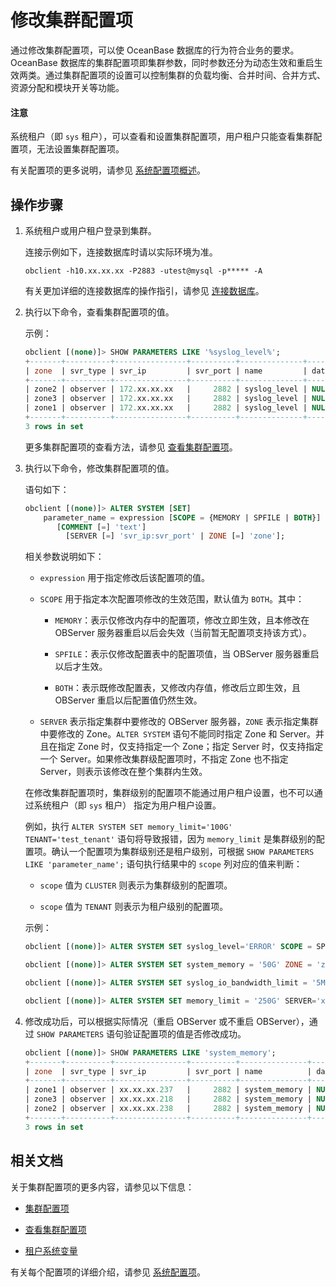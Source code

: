 # 修改集群配置项

通过修改集群配置项，可以使 OceanBase 数据库的行为符合业务的要求。OceanBase 数据库的集群配置项即集群参数，同时参数还分为动态生效和重启生效两类。通过集群配置项的设置可以控制集群的负载均衡、合并时间、合并方式、资源分配和模块开关等功能。

<main id="notice" type='notice'>
            <h4>注意</h4>
            <p>系统租户（即 <code>sys</code> 租户），可以查看和设置集群配置项，用户租户只能查看集群配置项，无法设置集群配置项。</p>
          </main>

有关配置项的更多说明，请参见 [系统配置项概述](../../../7.reference/5.system-reference/1.system-configuration-items/1.system-configuration-items-overview-2.md)。

## 操作步骤

1. 系统租户或用户租户登录到集群。

   连接示例如下，连接数据库时请以实际环境为准。

   ```shell
   obclient -h10.xx.xx.xx -P2883 -utest@mysql -p***** -A
   ```

   有关更加详细的连接数据库的操作指引，请参见 [连接数据库](../../../3.develop/1.application-development-based-on-mysql-mode/1.database-connection-of-mysql/1.connection-mode-overview.md)。

2. 执行以下命令，查看集群配置项的值。

   示例：

   ```sql
   obclient [(none)]> SHOW PARAMETERS LIKE '%syslog_level%';
   +-------+----------+----------------+----------+--------------+-----------+-------+------------------------------------------------------------------------------------------------------------------------+----------+---------+---------+-------------------+
   | zone  | svr_type | svr_ip         | svr_port | name         | data_type | value | info                                                                                                                   | section  | scope   | source  | edit_level        |
   +-------+----------+----------------+----------+--------------+-----------+-------+------------------------------------------------------------------------------------------------------------------------+----------+---------+---------+-------------------+
   | zone2 | observer | 172.xx.xx.xx   |     2882 | syslog_level | NULL      | PERF  | specifies the current level of logging. There are DEBUG, TRACE, INFO, WARN, USER_ERR, ERROR, six different log levels. | OBSERVER | CLUSTER | DEFAULT | DYNAMIC_EFFECTIVE |
   | zone3 | observer | 172.xx.xx.xx   |     2882 | syslog_level | NULL      | PERF  | specifies the current level of logging. There are DEBUG, TRACE, INFO, WARN, USER_ERR, ERROR, six different log levels. | OBSERVER | CLUSTER | DEFAULT | DYNAMIC_EFFECTIVE |
   | zone1 | observer | 172.xx.xx.xx   |     2882 | syslog_level | NULL      | PERF  | specifies the current level of logging. There are DEBUG, TRACE, INFO, WARN, USER_ERR, ERROR, six different log levels. | OBSERVER | CLUSTER | DEFAULT | DYNAMIC_EFFECTIVE |
   +-------+----------+----------------+----------+--------------+-----------+-------+------------------------------------------------------------------------------------------------------------------------+----------+---------+---------+-------------------+
   3 rows in set
   ```

   更多集群配置项的查看方法，请参见 [查看集群配置项](12.view-cluster-parameters.md)。

3. 执行以下命令，修改集群配置项的值。

   语句如下：

   ```sql
   obclient [(none)]> ALTER SYSTEM [SET]
       parameter_name = expression [SCOPE = {MEMORY | SPFILE | BOTH}]
          [COMMENT [=] 'text']
            [SERVER [=] 'svr_ip:svr_port' | ZONE [=] 'zone'];
   ```

   相关参数说明如下：

   * `expression` 用于指定修改后该配置项的值。

   * `SCOPE` 用于指定本次配置项修改的生效范围，默认值为 `BOTH`。其中：

     * `MEMORY`：表示仅修改内存中的配置项，修改立即生效，且本修改在 OBServer 服务器重启以后会失效（当前暂无配置项支持该方式）。

     * `SPFILE`：表示仅修改配置表中的配置项值，当 OBServer 服务器重启以后才生效。

     * `BOTH`：表示既修改配置表，又修改内存值，修改后立即生效，且 OBServer 重启以后配置值仍然生效。

   * `SERVER` 表示指定集群中要修改的 OBServer 服务器，`ZONE` 表示指定集群中要修改的 Zone。`ALTER SYSTEM` 语句不能同时指定 Zone 和 Server。并且在指定 Zone 时，仅支持指定一个 Zone；指定 Server 时，仅支持指定一个 Server。如果修改集群级配置项时，不指定 Zone 也不指定 Server，则表示该修改在整个集群内生效。

   在修改集群配置项时，集群级别的配置项不能通过用户租户设置，也不可以通过系统租户（即 `sys` 租户） 指定为用户租户设置。

   例如，执行 `ALTER SYSTEM SET memory_limit='100G' TENANT='test_tenant'` 语句将导致报错，因为 `memory_limit` 是集群级别的配置项。确认一个配置项为集群级别还是租户级别，可根据 `SHOW PARAMETERS LIKE 'parameter_name';` 语句执行结果中的 `scope` 列对应的值来判断：

    * `scope` 值为 `CLUSTER` 则表示为集群级别的配置项。

    * `scope` 值为 `TENANT` 则表示为租户级别的配置项。

    示例：

    ```sql
    obclient [(none)]> ALTER SYSTEM SET syslog_level='ERROR' SCOPE = SPFILE;

    obclient [(none)]> ALTER SYSTEM SET system_memory = '50G' ZONE = 'zone1';

    obclient [(none)]> ALTER SYSTEM SET syslog_io_bandwidth_limit = '5M';

    obclient [(none)]> ALTER SYSTEM SET memory_limit = '250G' SERVER='xx.xx.xx.238:2882';
    ```

4. 修改成功后，可以根据实际情况（重启 OBServer 或不重启 OBServer），通过 `SHOW PARAMETERS` 语句验证配置项的值是否修改成功。

   ```sql
   obclient [(none)]> SHOW PARAMETERS LIKE 'system_memory';
   +-------+----------+----------------+----------+---------------+-----------+-------+-------------------------------------------------------------------------------------------------------------------------------------------------------------------------+----------+---------+---------+-------------------+
   | zone  | svr_type | svr_ip         | svr_port | name          | data_type | value | info                                                                                                                                                                    | section  | scope   | source  | edit_level        |
   +-------+----------+----------------+----------+---------------+-----------+-------+-------------------------------------------------------------------------------------------------------------------------------------------------------------------------+----------+---------+---------+-------------------+
   | zone1 | observer | xx.xx.xx.237   |     2882 | system_memory | NULL      | 50G   | the memory reserved for internal use which cannot be allocated to any outer-tenant, and should be determined to guarantee every server functions normally. Range: [0M,) | OBSERVER | CLUSTER | DEFAULT | DYNAMIC_EFFECTIVE |
   | zone3 | observer | xx.xx.xx.218   |     2882 | system_memory | NULL      | 0M    | the memory reserved for internal use which cannot be allocated to any outer-tenant, and should be determined to guarantee every server functions normally. Range: [0M,) | OBSERVER | CLUSTER | DEFAULT | DYNAMIC_EFFECTIVE |
   | zone2 | observer | xx.xx.xx.238   |     2882 | system_memory | NULL      | 0M    | the memory reserved for internal use which cannot be allocated to any outer-tenant, and should be determined to guarantee every server functions normally. Range: [0M,) | OBSERVER | CLUSTER | DEFAULT | DYNAMIC_EFFECTIVE |
   +-------+----------+----------------+----------+---------------+-----------+-------+-------------------------------------------------------------------------------------------------------------------------------------------------------------------------+----------+---------+---------+-------------------+
   3 rows in set 
   ```

## 相关文档

关于集群配置项的更多内容，请参见以下信息：

* [集群配置项](../2.cluster-configuration-items.md)

* [查看集群配置项](12.view-cluster-parameters.md)

* [租户系统变量](暂时无法添加链接)

有关每个配置项的详细介绍，请参见 [系统配置项](../../../7.reference/5.system-reference/1.system-configuration-items/1.system-configuration-items-overview-2.md)。
